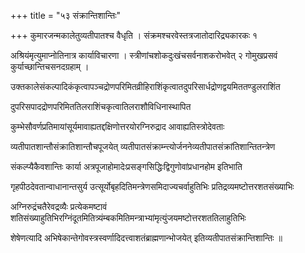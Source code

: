 +++
title = "५३ संक्रान्तिशान्तिः"

+++
कुमारजन्मकालेतुव्यतीपातश्च वैधृति । संक्रमश्चरवेस्तत्रजातोदारिद्र्यकारकः १

अश्रियंमृत्युमाप्नोतिनात्र कार्याविचारणा । स्त्रीणांचशोकदुःखंचसर्वनाशकरोभवेत् २ गोमुखप्रसवं कुर्याच्छान्तिचसनदग्रहाम् ।

उक्तकालेसंकल्पादिकंकृत्वापञ्चद्रोणपरिमितव्रीहिराशिंकृत्वातदुपरिसार्धद्रोणद्वयमिततण्डुलराशिंत

दुपरिसपादद्रोणपरिमिततिलराशिंचकृत्वातिलराशौविधिनास्थापित

कुम्भेसौवर्णप्रतिमायांसूर्यमावाह्यतद्दक्षिणोत्तरयोरग्निरुद्राद आवाह्यतिस्त्रोदेवताः

व्यतीपातशान्तौसंक्रातिशान्तौचपूजयेत् व्यतीपातसंक्राम्न्त्योर्जननेव्यतीपातसंक्रांतिशान्तितन्त्रेण

संकल्प्यैकैवशान्तिः कार्या अत्रपूजाहोमादेःप्रसङ्गसिद्धिःद्विगुणोवांप्रधानहोम इतिभाति

गृहपीठदेवतान्वाधानान्तसुर्य उत्सूर्योबृहदितिमन्त्रेणसमिदाज्यचर्वाहुतिभिः प्रतिद्रव्यमष्टोत्तरशतसंख्याभिः

अग्निरुद्रंचतैरेवद्रव्यैः प्रत्येकमष्टावं शतिसंख्याहुतिभिरग्निंदूतमितित्र्यंम्बकमितिमन्त्राभ्यांमृत्युंजयमष्टोत्तरशततिलाहुतिभिः

शेषेणत्यादि अभिषेकान्तेगोवस्त्रस्वर्णादिदत्त्वाशतंब्राह्मणान्भोजयेत् इतिव्यतीपातसंक्रान्तिशान्तिः ॥
